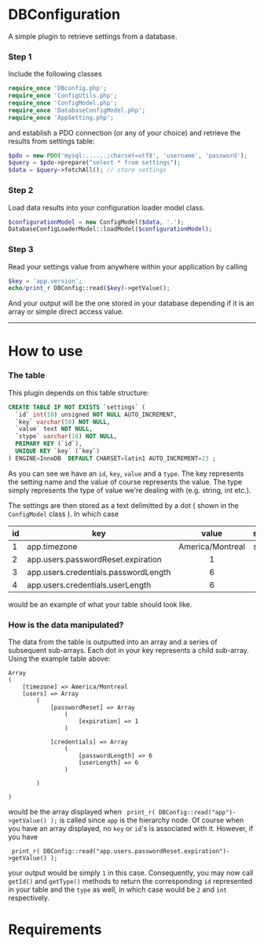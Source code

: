 DBConfiguration
===============

A simple plugin to retrieve settings from a database.

### Step 1

Include the following classes
```php
require_once 'DBconfig.php';
require_once 'ConfigUtils.php';
require_once 'ConfigModel.php';
require_once 'DatabaseConfigModel.php';
require_once 'AppSetting.php';
```

and establish a PDO connection (or any of your choice) and retrieve the results from settings table:
```php
$pdo = new PDO('mysql:......;charset=utf8', 'username', 'password');
$query = $pdo->prepare("select * from settings");
$data = $query->fetchAll(); // store settings
```

### Step 2

Load data results into your configuration loader model class.
```php
$configurationModel = new ConfigModel($data, '.');
DatabaseConfigLoaderModel::loadModel($configurationModel);
```

### Step 3
Read your settings value from anywhere within your application by calling
```php
$key = 'app.version';
echo/print_r DBConfig::read($key)->getValue();
```
And your output will be the one stored in your database depending if it is an array or simple direct access value.

---

# How to use

### The table
This plugin depends on this table structure:

```sql
CREATE TABLE IF NOT EXISTS `settings` (
  `id` int(10) unsigned NOT NULL AUTO_INCREMENT,
  `key` varchar(50) NOT NULL,
  `value` text NOT NULL,
  `stype` varchar(18) NOT NULL,
  PRIMARY KEY (`id`),
  UNIQUE KEY `key` (`key`)
) ENGINE=InnoDB  DEFAULT CHARSET=latin1 AUTO_INCREMENT=23 ;
```
As you can see we have an `id`, `key`, `value` and a `type`. The key represents the setting name and the value of course represents the value. The type simply represents the type of value we're dealing with (e.g. string, int etc.).

The settings are then stored as a text delimitted by a dot ( shown in the `ConfigModel` class ). 
In which case 

| id| key        | value           | stype  |
|------| ------------- |:-------------:| :-----:|
|1| app.timezone      | America/Montreal | string |
|2| app.users.passwordReset.expiration      | 1      |   int |
|3| app.users.credentials.passwordLength | 6 |    int  |
|4| app.users.credentials.userLength | 6 |    int  |

would be an example of what your table should look like.

### How is the data manipulated?

The data from the table is outputted into an array and a series of subsequent sub-arrays. Each dot in your key represents a child sub-array. Using the example table above:

```
Array
(
    [timezone] => America/Montreal
    [users] => Array
        (
            [passwordReset] => Array
                (
                    [expiration] => 1
                )

            [credentials] => Array
                (
                    [passwordLength] => 6
                    [userLength] => 6
                )

        )

)
```
would be the array displayed when  ``` print_r( DBConfig::read("app")->getValue() );``` is called since `app` is the hierarchy node. Of course when you have an array displayed, no `key` or `id`'s  is associated with it. However, if you have

``` print_r( DBConfig::read("app.users.passwordReset.expiration")->getValue() );```

your output would be simply `1` in this case. Consequently, you may now call `getId()` and `getType()` methods to return the corresponding `id` represented in your table and the `type` as well, in which case would be `2` and `int` respectively.

# Requirements

